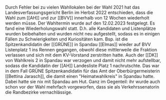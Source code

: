 Durch Fehler bei zu vielen Wahllokalen bei der Wahl 2021 hat das Landesverfassungsgericht Berlin im Herbst 2022 entschieden, dass die Wahl zum [[AH]] und zur [[BVV]] innerhalb von 12 Wochen wiederholt werden müsse. Der Wahltermin wurde auf den 12.02.2023 festgelegt. Es fand eine Wiederholungswahl statt. D.h. alle Kandidaten und Listenplätze wurden beibehalten und wurden nicht neu aufgestellt, sodass es in einigen Fällen zu Schwierigkeiten und Kuriositäten kam. Bsp. ist die Spitzenkandidatin der [[GRÜNE]] in Spandau [[Elmas]] wieder auf BVV Listenplatz 1 ins Rennen gegangen, obwohl diese mittlerweile die Fraktion verlassen und sich mit dem KV-Vorstand zerstritten hatte. Auch der [[DK]] von Wahlkreis 2 in Spandau war verzogen und damit nicht mehr aufstellbar, sodass die Kandidatin der [[AH]] Landesliste Platz 1 nachrutschte. Das war in dem Fall GRÜNE Spitzenkandidatin für das Amt der Oberbürgermeisterin [[Bettina Jarasch]], die damit einen "Heimatwahlkreis" in Spandau hatte. Dabei hatte sie nix mit Spandau am Hut. Ganz im Gegenteil: ihr wurde auch schon vor der Wahl mehrfach vorgeworfen, dass sie als Verkehrssenatorin die Randbezirke vernachlässige.
